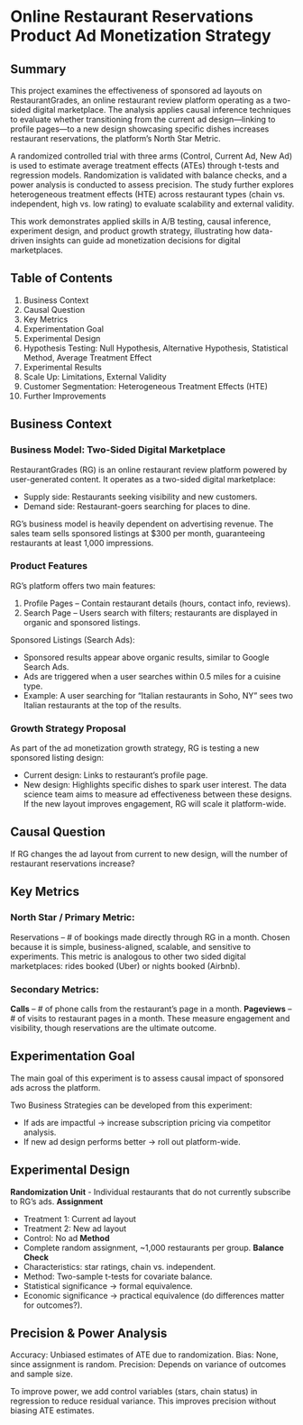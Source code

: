 # Online Restaurant Reservations Product Ad Monetization Strategy

## Summary

This project examines the effectiveness of sponsored ad layouts on RestaurantGrades, an online restaurant review platform operating as a two-sided digital marketplace. The analysis applies causal inference techniques to evaluate whether transitioning from the current ad design—linking to profile pages—to a new design showcasing specific dishes increases restaurant reservations, the platform’s North Star Metric.

A randomized controlled trial with three arms (Control, Current Ad, New Ad) is used to estimate average treatment effects (ATEs) through t-tests and regression models. Randomization is validated with balance checks, and a power analysis is conducted to assess precision. The study further explores heterogeneous treatment effects (HTE) across restaurant types (chain vs. independent, high vs. low rating) to evaluate scalability and external validity.

This work demonstrates applied skills in A/B testing, causal inference, experiment design, and product growth strategy, illustrating how data-driven insights can guide ad monetization decisions for digital marketplaces.

## Table of Contents
1. Business Context
2. Causal Question
3. Key Metrics
4. Experimentation Goal
5. Experimental Design
6. Hypothesis Testing: Null Hypothesis, Alternative Hypothesis, Statistical Method, Average Treatment Effect
7. Experimental Results
8. Scale Up: Limitations, External Validity
9. Customer Segmentation: Heterogeneous Treatment Effects (HTE)
10. Further Improvements

## Business Context 
### Business Model: Two-Sided Digital Marketplace
RestaurantGrades (RG) is an online restaurant review platform powered by user-generated content. It operates as a two-sided digital marketplace:
- Supply side: Restaurants seeking visibility and new customers.
- Demand side: Restaurant-goers searching for places to dine.

RG’s business model is heavily dependent on advertising revenue. The sales team sells sponsored listings at $300 per month, guaranteeing restaurants at least 1,000 impressions.

### Product Features
RG’s platform offers two main features:
1. Profile Pages – Contain restaurant details (hours, contact info, reviews).
2. Search Page – Users search with filters; restaurants are displayed in organic and sponsored listings.
   
Sponsored Listings (Search Ads): 
- Sponsored results appear above organic results, similar to Google Search Ads.
- Ads are triggered when a user searches within 0.5 miles for a cuisine type.
- Example: A user searching for “Italian restaurants in Soho, NY” sees two Italian restaurants at the top of the results.

### Growth Strategy Proposal
As part of the ad monetization growth strategy, RG is testing a new sponsored listing design:
- Current design: Links to restaurant’s profile page.
- New design: Highlights specific dishes to spark user interest.
The data science team aims to measure ad effectiveness between these designs. If the new layout improves engagement, RG will scale it platform-wide.

## Causal Question
If RG changes the ad layout from current to new design, will the number of restaurant reservations increase?

## Key Metrics
### North Star / Primary Metric:
Reservations – # of bookings made directly through RG in a month.
Chosen because it is simple, business-aligned, scalable, and sensitive to experiments.
This metric is analogous to other two sided digital marketplaces: rides booked (Uber) or nights booked (Airbnb).

### Secondary Metrics:
**Calls** – # of phone calls from the restaurant’s page in a month.
**Pageviews** – # of visits to restaurant pages in a month.
These measure engagement and visibility, though reservations are the ultimate outcome.

## Experimentation Goal
The main goal of this experiment is to assess causal impact of sponsored ads across the platform.

Two Business Strategies can be developed from this experiment:
- If ads are impactful → increase subscription pricing via competitor analysis.
- If new ad design performs better → roll out platform-wide.

## Experimental Design
**Randomization Unit** - Individual restaurants that do not currently subscribe to RG’s ads.
**Assignment**
  - Treatment 1: Current ad layout
  - Treatment 2: New ad layout
  - Control: No ad
**Method**
- Complete random assignment, ~1,000 restaurants per group.
**Balance Check**
- Characteristics: star ratings, chain vs. independent.
- Method: Two-sample t-tests for covariate balance.
- Statistical significance → formal equivalence.
- Economic significance → practical equivalence (do differences matter for outcomes?).

## Precision & Power Analysis
Accuracy: Unbiased estimates of ATE due to randomization.
Bias: None, since assignment is random.
Precision: Depends on variance of outcomes and sample size.

To improve power, we add control variables (stars, chain status) in regression to reduce residual variance.
This improves precision without biasing ATE estimates.

